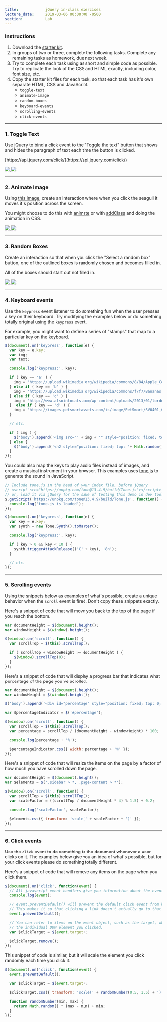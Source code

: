 ```yaml
---
title:            jQuery in-class exercises
lecture_date:     2019-03-06 00:00:00 -0500
section:          Lab
---
```


### Instructions

1. Download the [starter kit](/assets/lectures/lab/html-css-jquery-in-class-exercises/starter_kit.zip).
1. In groups of two or three, complete the following tasks. Complete
any remaining tasks as homework, due next week.
1. Try to complete each task using as short and simple code as possible. Try to replicate the look of the CSS and HTML exactly, including color, font size, etc.
1. Copy the starter kit files for each task, so that each task has it's own separate HTML, CSS and JavaScript.
    - `toggle-text`
    - `animate-image`
    - `random-boxes`
    - `keyboard-events`
    - `scrolling-events`
    - `click-events`


---

### 1. Toggle Text

Use jQuery to bind a click event to the "Toggle the text" button that shows and hides the paragraph of
text each time the button is clicked.

[https://api.jquery.com/click/](https://api.jquery.com/click/)

<a href="/assets/lectures/lab/html-css-jquery-in-class-exercises/5-desk-1.jpg" target="_blank">
  <img src="/assets/lectures/lab/html-css-jquery-in-class-exercises/5-desk-1.jpg">
</a>

<a href="/assets/lectures/lab/html-css-jquery-in-class-exercises/5-desk-2.jpg" target="_blank">
  <img src="/assets/lectures/lab/html-css-jquery-in-class-exercises/5-desk-2.jpg">
</a>

---

### 2. Animate Image

Using [this image](/assets/lectures/lab/html-css-jquery-in-class-exercises/seagull.jpg), create an
interaction where when you click the seagull it moves it's position across the screen.

You might choose to do this with [animate](http://api.jquery.com/animate/) or with [addClass](https://api.jquery.com/addclass/) and doing the animation in CSS.

<a href="/assets/lectures/lab/html-css-jquery-in-class-exercises/6-desk-1.jpg" target="_blank">
  <img src="/assets/lectures/lab/html-css-jquery-in-class-exercises/6-desk-1.jpg">
</a>

<a href="/assets/lectures/lab/html-css-jquery-in-class-exercises/6-desk-2.jpg" target="_blank">
  <img src="/assets/lectures/lab/html-css-jquery-in-class-exercises/6-desk-2.jpg">
</a>

---

### 3. Random Boxes

Create an interaction so that when you click the "Select a random box" button, one of the outlined
boxes is randomly chosen and becomes filled in.

All of the boxes should start out not filled in.

<a href="/assets/lectures/lab/html-css-jquery-in-class-exercises/7-desk-1.jpg" target="_blank">
  <img src="/assets/lectures/lab/html-css-jquery-in-class-exercises/7-desk-1.jpg">
</a>

<a href="/assets/lectures/lab/html-css-jquery-in-class-exercises/7-desk-2.jpg" target="_blank">
  <img src="/assets/lectures/lab/html-css-jquery-in-class-exercises/7-desk-2.jpg">
</a>

---

### 4. Keyboard events

Use the `keypress` event listener to do something fun when the user presses a key on their keyboard. Try modifying the examples below
or do something totally original using the `keypress` event.

For example, you might want to define a series of "stamps" that map to a particular key on the keyboard.

```javascript
$(document).on('keypress', function(e) {
  var key = e.key;
  var img;
  var text;

  console.log('keypress:', key);

  if ( key == 'a' ) {
    img = 'https://upload.wikimedia.org/wikipedia/commons/8/84/Apple_Computer_Logo_rainbow.svg';
  } else if ( key == 'b' ) {
    img = 'https://upload.wikimedia.org/wikipedia/commons/f/f7/Bananas.svg';
  } else if ( key == 'c' ) {
    img = 'http://www.alsointocats.com/wp-content/uploads/2013/01/lordmeowington-828x1024.png';
  }  else if ( key == 'd' ) {
    img = 'https://images.petsmartassets.com/is/image/PetSmart/SV0401_CATEGORY_HERO-Dog-Dog-20160818?$SV0401$';
  }

  // etc.

  if ( img ) {
    $('body').append('<img src="' + img + '" style="position: fixed; top: '+ Math.random() * 100 + '%; left: ' + Math.random() * 100 + '%; transform: translate(-50%, -50%); max-width: 300px;">');
  } else {
    $('body').append('<h2 style="position: fixed; top: '+ Math.random() * 100 + '%; left: ' + Math.random() * 100 + '%; transform: translate(-50%, -50%); font-size: ' + Math.random() * 200 + 'px;">' + key + '</h2>');
  }
});
```

You could also map the keys to play audio files instead of images, and create a musical instrument in your browser. This examples uses [tone.js](https://github.com/Tonejs/Tone.js) to generate the sound in JavaScript.

```javascript
// Include tone.js in the head of your index file, before jQuery
// <script src="https://unpkg.com/tone@13.4.9/build/Tone.js"></script>
// or, load it via jQuery for the sake of testing this demo in dev tools. -->
$.getScript('https://unpkg.com/tone@13.4.9/build/Tone.js', function() {
  console.log('tone.js is loaded');
});

$(document).on('keypress', function(e) {
  var key = e.key;
  var synth = new Tone.Synth().toMaster();

  console.log('keypress:', key);

  if ( key > 0 && key < 10 ) {
    synth.triggerAttackRelease(('C' + key), '8n');
  }

  // etc.
});
```

---

### 5. Scrolling events

Using the snippets below as examples of what's possible, create a unique behavior when the `scroll` event is fired. Don't copy these
snippets exactly.

Here's a snippet of code that will move you back to the top of the page if you reach the bottom.

```javascript
var documentHeight = $(document).height();
var windowHeight = $(window).height();

$(window).on('scroll', function() {
  var scrollTop = $(this).scrollTop();

  if ( scrollTop + windowHeight >= documentHeight ) {
    $(window).scrollTop(0);
  }
});
```

Here's a snippet of code that will display a progress bar that indicates what percentage of the page you've scrolled.

```javascript
var documentHeight = $(document).height();
var windowHeight = $(window).height();

$('body').append('<div id="percentage" style="position: fixed; top: 0; left: 0; height: 30px; background-color: black;"></div>');

var $percentageIndicator = $('#percentage');

$(window).on('scroll', function() {
  var scrollTop = $(this).scrollTop();
  var percentage = scrollTop / (documentHeight - windowHeight) * 100;

  console.log(percentage + '%');

  $percentageIndicator.css({ width: percentage + '%' });
});
```

Here's a snippet of code that will resize the items on the page by a factor of how much you have scrolled down the page.

```javascript
var documentHeight = $(document).height();
var $elements = $('.sidebar > *, .page-content > *');

$(window).on('scroll', function() {
  var scrollTop = $(this).scrollTop();
  var scaleFactor = ((scrollTop / documentHeight * 4) % 1.5) + 0.2;

  console.log('scaleFactor', scaleFactor);

  $elements.css({ transform: 'scale(' + scaleFactor + ')' });
});

```

---

### 6. Click events

Use the `click` event to do something to the document whenever a user clicks on it. The examples below give you an idea of what's possible,
but for your click events please do something totally different.

Here's a snippet of code that will remove any items on the page when you click them.

```javascript
$(document).on('click', function(event) {
  // All javascript event handlers give you information about the event type in the event argument.
  console.log(event);

  // event.preventDefault() will prevent the default click event from happening in the browser.
  // This makes it so that clicking a link doesn't actually go to that link.
  event.preventDefault();

  // You can refer to items on the event object, such as the target, which represents
  // the individual DOM element you clicked.
  var $clickTarget = $(event.target);

  $clickTarget.remove();
});
```

This snippet of code is similar, but it will scale the element you click randomly each time you click it.

```javascript
$(document).on('click', function(event) {
  event.preventDefault();

  var $clickTarget = $(event.target);

  $clickTarget.css({ transform: 'scale(' + randomNumber(0.5, 1.5) + ')' });

  function randomNumber(min, max) {
    return Math.random() * (max - min) + min;
  }
});
```
